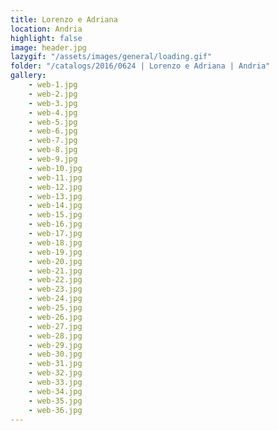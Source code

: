 ```yaml
---
title: Lorenzo e Adriana
location: Andria
highlight: false
image: header.jpg
lazygif: "/assets/images/general/loading.gif"
folder: "/catalogs/2016/0624 | Lorenzo e Adriana | Andria"
gallery:    
    - web-1.jpg
    - web-2.jpg
    - web-3.jpg
    - web-4.jpg
    - web-5.jpg
    - web-6.jpg
    - web-7.jpg
    - web-8.jpg
    - web-9.jpg
    - web-10.jpg
    - web-11.jpg
    - web-12.jpg
    - web-13.jpg
    - web-14.jpg
    - web-15.jpg
    - web-16.jpg
    - web-17.jpg
    - web-18.jpg
    - web-19.jpg
    - web-20.jpg
    - web-21.jpg
    - web-22.jpg
    - web-23.jpg
    - web-24.jpg
    - web-25.jpg
    - web-26.jpg
    - web-27.jpg
    - web-28.jpg
    - web-29.jpg
    - web-30.jpg
    - web-31.jpg
    - web-32.jpg
    - web-33.jpg
    - web-34.jpg
    - web-35.jpg
    - web-36.jpg
---
```

